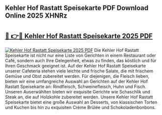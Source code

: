 ## Kehler Hof Rastatt Speisekarte PDF Download Online 2025 XHNRz

# <h2><a href="http://gc5qa66.nevu.top/?p=Kehler+Hof+Rastatt+Speisekarte">🔗 👉🔴 Kehler Hof Rastatt Speisekarte 2025 PDF</a></h2>

[![Kehler Hof Rastatt Speisekarte 2025 PDF](https://i.imgur.com/dBaPXMq.png)](http://gc5qa66.nevu.top/?p=Kehler+Hof+Rastatt+Speisekarte)
Die Kehler Hof Rastatt Speisekarte ist nicht nur eine Liste von Gerichten in einem Restaurant oder Café, sondern auch Ihre Gelegenheit, etwas zu finden, das köstlich und für Ihren Geschmack geeignet ist. Auf der Kehler Hof Rastatt Speisekarte unserer Cafeteria stehen viele leichte und frische Salate, die mit frischem Gemüse und Obst zubereitet werden. Für diejenigen, die Fleisch lieben, bieten wir eine umfangreiche Auswahl an Gerichten auf der Kehler Hof Rastatt Speisekarte an: Rindfleisch, Schweinefleisch, Huhn und Fisch. Unseren Auserwählten bieten wir exquisite Gerichte wie Schaschlik und Steak an, die auf Holzkohle zubereitet werden. Unsere Kehler Hof Rastatt Speisekarte bietet eine große Auswahl an Desserts, von klassischen Torten und Kuchen bis hin zu exquisiten Crème Brûlée und Schokoladenbonbons.
